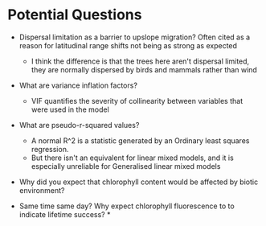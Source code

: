 # Potential Questions

* Dispersal limitation as a barrier to upslope migration?  Often cited as a reason for latitudinal range shifts not being as strong as expected
	*  I think the difference is that the trees here aren't dispersal limited, they are normally dispersed by birds and mammals rather than wind

* What are variance inflation factors?
	* VIF quantifies the severity of collinearity between variables that were used in the model

* What are pseudo-r-squared values?
	* A normal R^2 is a statistic generated by an Ordinary least squares regression.
	* But there isn't an equivalent for linear mixed models, and it is especially unreliable for Generalised linear mixed models

* Why did you expect that chlorophyll content would be affected by biotic environment?

* Same time same day? Why expect chlorophyll fluorescence to to indicate lifetime success?
	* 
